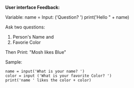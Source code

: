 **User interface Feedback:**

Variable: name =
Input: ('Question?  ')
print('Hello " + name)

Ask two questions: 
1. Person's Name and 
2. Favorie Color

Then Print: "Mosh likes Blue"


Sample: 

```
name = input('What is your name? ')
color = input ('What is your favorite Color? ')
print('name ' likes the color + color)

```
